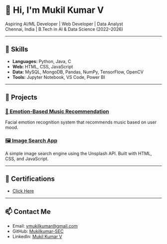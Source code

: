 
# 👋 Hi, I'm Mukil Kumar V

Aspiring AI/ML Developer | Web Developer | Data Analyst  
Chennai, India | B.Tech in AI & Data Science (2022–2026)

---

## 🔧 Skills

- **Languages:** Python, Java, C
- **Web:** HTML, CSS, JavaScript
- **Data:** MySQL, MongoDB, Pandas, NumPy, TensorFlow, OpenCV
- **Tools:** Jupyter Notebook, VS Code, Power BI

---

## 🚀 Projects

### [🎵 Emotion-Based Music Recommendation](https://github.com/Mukilkumar-SEC/Emotion-Detection)
Facial emotion recognition system that recommends music based on user mood.

### [🖼️ Image Search App](https://github.com/Mukilkumar-SEC/Image-search-app)
A simple image search engine using the Unsplash API. Built with HTML, CSS, and JavaScript.

---

## 📜 Certifications

- [Click Here](https://drive.google.com/drive/folders/1_hQ8g-51YMCEX2Hi_OTUrygzr3WQ92y_?usp=sharing)

---

## 📫 Contact Me

- Email: vmukilkumar@gmail.com
- GitHub: [Mukilkumar-SEC](https://github.com/Mukilkumar-SEC)
- LinkedIn: [Mukil Kumar V](https://www.linkedin.com/in/mukil-kumar-v-331a1b276/)
